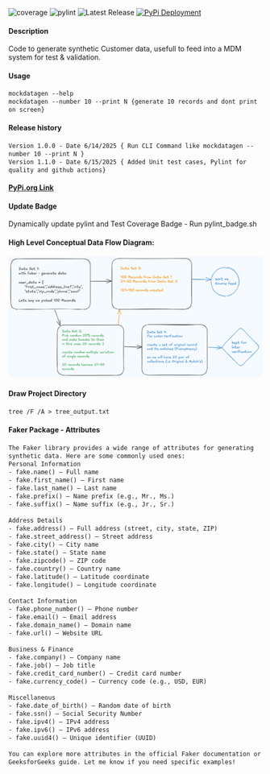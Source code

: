 ![coverage](https://img.shields.io/badge/coverage-72.64%25-blue)
![pylint](https://img.shields.io/badge/pylint-5.66-green)
![Latest Release](https://img.shields.io/badge/release-v1.1.0-blue)
[![PyPi Deployment](https://github.com/ankit48365/MockDataGen/actions/workflows/pypi-publish.yml/badge.svg)](https://github.com/ankit48365/MockDataGen/actions/workflows/pypi-publish.yml)

<h4>Description</h4>

Code to generate synthetic Customer data, usefull to feed into a MDM system for test & validation.

<h4>Usage</h4>

```
mockdatagen --help
mockdatagen --number 10 --print N {generate 10 records and dont print on screen}
```

<h4>Release history</h4>

```
Version 1.0.0 - Date 6/14/2025 { Run CLI Command like mockdatagen --number 10 --print N }
Version 1.1.0 - Date 6/15/2025 { Added Unit test cases, Pylint for quality and github actions}
```

<h4><a href="https://pypi.org/project/mockdatagen/">PyPi.org Link</a></h4>

<h4>Update Badge</h4>

Dynamically update pylint and Test Coverage Badge - Run pylint_badge.sh

<h4>High Level Conceptual Data Flow Diagram:</h4>

![The Idea!!](diagram/version1.png "Data Flow Overview")

<h4>Draw Project Directory</h4>

```tree /F /A > tree_output.txt```

<h4>Faker Package - Attributes</h4>

```
The Faker library provides a wide range of attributes for generating synthetic data. Here are some commonly used ones:
Personal Information
- fake.name() – Full name
- fake.first_name() – First name
- fake.last_name() – Last name
- fake.prefix() – Name prefix (e.g., Mr., Ms.)
- fake.suffix() – Name suffix (e.g., Jr., Sr.)

Address Details
- fake.address() – Full address (street, city, state, ZIP)
- fake.street_address() – Street address
- fake.city() – City name
- fake.state() – State name
- fake.zipcode() – ZIP code
- fake.country() – Country name
- fake.latitude() – Latitude coordinate
- fake.longitude() – Longitude coordinate

Contact Information
- fake.phone_number() – Phone number
- fake.email() – Email address
- fake.domain_name() – Domain name
- fake.url() – Website URL

Business & Finance
- fake.company() – Company name
- fake.job() – Job title
- fake.credit_card_number() – Credit card number
- fake.currency_code() – Currency code (e.g., USD, EUR)

Miscellaneous
- fake.date_of_birth() – Random date of birth
- fake.ssn() – Social Security Number
- fake.ipv4() – IPv4 address
- fake.ipv6() – IPv6 address
- fake.uuid4() – Unique identifier (UUID)

You can explore more attributes in the official Faker documentation or GeeksforGeeks guide. Let me know if you need specific examples!
```